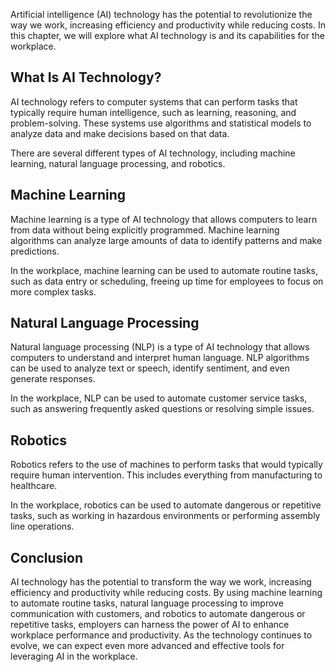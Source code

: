 
Artificial intelligence (AI) technology has the potential to revolutionize the way we work, increasing efficiency and productivity while reducing costs. In this chapter, we will explore what AI technology is and its capabilities for the workplace.

What Is AI Technology?
----------------------

AI technology refers to computer systems that can perform tasks that typically require human intelligence, such as learning, reasoning, and problem-solving. These systems use algorithms and statistical models to analyze data and make decisions based on that data.

There are several different types of AI technology, including machine learning, natural language processing, and robotics.

Machine Learning
----------------

Machine learning is a type of AI technology that allows computers to learn from data without being explicitly programmed. Machine learning algorithms can analyze large amounts of data to identify patterns and make predictions.

In the workplace, machine learning can be used to automate routine tasks, such as data entry or scheduling, freeing up time for employees to focus on more complex tasks.

Natural Language Processing
---------------------------

Natural language processing (NLP) is a type of AI technology that allows computers to understand and interpret human language. NLP algorithms can be used to analyze text or speech, identify sentiment, and even generate responses.

In the workplace, NLP can be used to automate customer service tasks, such as answering frequently asked questions or resolving simple issues.

Robotics
--------

Robotics refers to the use of machines to perform tasks that would typically require human intervention. This includes everything from manufacturing to healthcare.

In the workplace, robotics can be used to automate dangerous or repetitive tasks, such as working in hazardous environments or performing assembly line operations.

Conclusion
----------

AI technology has the potential to transform the way we work, increasing efficiency and productivity while reducing costs. By using machine learning to automate routine tasks, natural language processing to improve communication with customers, and robotics to automate dangerous or repetitive tasks, employers can harness the power of AI to enhance workplace performance and productivity. As the technology continues to evolve, we can expect even more advanced and effective tools for leveraging AI in the workplace.
